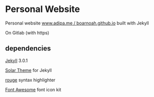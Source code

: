 # Personal Website
Personal website [www.adipa.me / boarnoah.github.io](http://www.adipa.me/) built with Jekyll

On Gitlab (with https)

## dependencies
[Jekyll](https://jekyllrb.com/)  3.0.1

[Solar Theme](https://github.com/mattvh/solar-theme-jekyll) for Jekyll

[rouge](https://github.com/jneen/rouge) syntax highlighter

[Font Awesome](http://fontawesome.io/) font icon kit